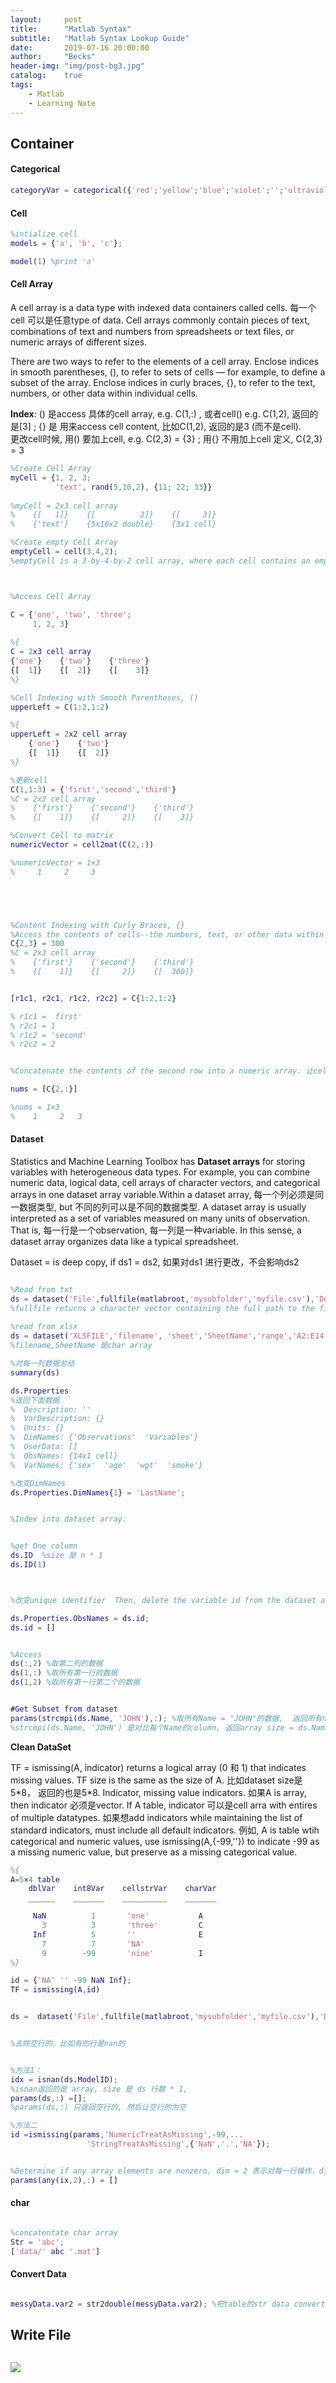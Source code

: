 ```yaml
---
layout:     post
title:      "Matlab Syntax"
subtitle:   "Matlab Syntax Lookup Guide"
date:       2019-07-16 20:00:00
author:     "Becks"
header-img: "img/post-bg3.jpg"
catalog:    true
tags:
    - Matlab
    - Learning Note
---
```



## Container

#### Categorical

```matlab
categoryVar = categorical({'red';'yellow';'blue';'violet';'';'ultraviolet';'orange'});

```

#### Cell

```matlab
%intialize cell 
models = {'a', 'b', 'c'};

model(1) %print 'a'

```


#### Cell Array

A cell array is a data type with indexed data containers called cells. 每一个cell 可以是任意type of data. Cell arrays commonly contain pieces of text, combinations of text and numbers from spreadsheets or text files, or numeric arrays of different sizes.

There are two ways to refer to the elements of a cell array. Enclose indices in smooth parentheses, (), to refer to sets of cells — for example, to define a subset of the array. Enclose indices in curly braces, {}, to refer to the text, numbers, or other data within individual cells.

**Index**: () 是access 具体的cell array, e.g. C(1,:) ,  或者cell() e.g. C(1,2), 返回的是\[3\] ; {} 是 用来access cell content, 比如C(1,2), 返回的是3 (而不是cell). <br/>
更改cell时候, 用() 要加上cell, e.g. C(2,3) = {3} ; 用{} 不用加上cell 定义,  C{2,3} = 3

```matlab
%Create Cell Array
myCell = {1, 2, 3;
          'text', rand(5,10,2), {11; 22; 33}}
          
%myCell = 2x3 cell array
%    {[   1]}    {[          2]}    {[     3]}
%    {'text'}    {5x10x2 double}    {3x1 cell}

%Create empty Cell Array
emptyCell = cell(3,4,2); 
%emptyCell is a 3-by-4-by-2 cell array, where each cell contains an empty array, [].



%Access Cell Array

C = {'one', 'two', 'three'; 
     1, 2, 3}
    
%{
C = 2x3 cell array
{'one'}    {'two'}    {'three'}
{[  1]}    {[  2]}    {[    3]}
%}

%Cell Indexing with Smooth Parentheses, ()
upperLeft = C(1:2,1:2)

%{
upperLeft = 2x2 cell array
    {'one'}    {'two'}
    {[  1]}    {[  2]}
%}

%更新cell
C(1,1:3) = {'first','second','third'}
%C = 2x3 cell array
%    {'first'}    {'second'}    {'third'}
%    {[    1]}    {[     2]}    {[    3]}

%Convert Cell to matrix
numericVector = cell2mat(C(2,:))

%numericVector = 1×3
%     1     2     3





%Content Indexing with Curly Braces, {}
%Access the contents of cells--the numbers, text, or other data within the cells--by indexing with curly braces
C{2,3} = 300
%C = 2x3 cell array
%    {'first'}    {'second'}    {'third'}
%    {[    1]}    {[     2]}    {[  300]}


[r1c1, r2c1, r1c2, r2c2] = C{1:2,1:2} 

% r1c1 =  first'
% r2c1 = 1
% r1c2 = 'second'
% r2c2 = 2


%Concatenate the contents of the second row into a numeric array. 让cell 变成array

nums = [C{2,:}]

%nums = 1×3
%    1     2   3
```

#### Dataset

Statistics and Machine Learning Toolbox has **Dataset arrays** for storing variables with heterogeneous data types. For example, you can combine numeric data, logical data, cell arrays of character vectors, and categorical arrays in one dataset array variable.Within a dataset array, 每一个列必须是同一数据类型, but 不同的列可以是不同的数据类型. A dataset array is usually interpreted as a set of variables measured on many units of observation. That is, 每一行是一个observation, 每一列是一种variable. In this sense, a dataset array organizes data like a typical spreadsheet.

Dataset = is deep copy, if  ds1 = ds2, 如果对ds1 进行更改，不会影响ds2

```matlab 

%Read from txt
ds = dataset('File',fullfile(matlabroot,'mysubfolder','myfile.csv'),'Delimiter',',')
%fullfile returns a character vector containing the full path to the file.  f = fullfile('myfolder','mysubfolder','myfile.m')
    
%read from xlsx
ds = dataset('XLSFILE','filename', 'sheet','SheetName','range','A2:E14');
%filename,SheetName 是char array

%对每一列数据总结
summary(ds)

ds.Properties
%返回下面数据
%  Description: ''
%  VarDescription: {}
%  Units: {}
%  DimNames: {'Observations'  'Variables'}
%  UserData: []
%  ObsNames: {14x1 cell}
%  VarNames: {'sex'  'age'  'wgt'  'smoke'}

%改变DimNames
ds.Properties.DimNames{1} = 'LastName';


%Index into dataset array.


%get One column 
ds.ID  %size 是 n * 1
ds.ID(1)



%改变unique identifier  Then, delete the variable id from the dataset array.

ds.Properties.ObsNames = ds.id;
ds.id = []


%Access
ds(:,2) %取第二列的数据
ds(1,:) %取所有第一行的数据
ds(1,2) %取所有第一行第二个的数据


#Get Subset from dataset
params(strcmpi(ds.Name, 'JOHN'),:); %取所有Name = "JOHN"的数据,  返回所有name = John所有行和列
%strcmpi(ds.Name, 'JOHN') 是对比每个Name的column, 返回array size = ds.Name, if == John, 那个位置返回1,else, 该位置为0


```


**Clean DataSet**

TF = ismissing(A, indicator) returns a logical array (0 和 1) that indicates missing values. TF size is the same as the size of A. 比如dataset size是 5\*8， 返回的也是5\*8. Indicator, missing value indicators. 如果A is array, then indicator 必须是vector. If A table, indicator 可以是cell arra with entires of multiple datatypes. 如果想add indicators while maintaining the list of standard indicators, must include all default indicators. 例如, A is table wtih categorical and numeric values, use ismissing(A,{-99,'<undefined>'}) to indicate -99 as a missing numeric value, but preserve <undefined> as a missing categorical value.
    
```matlab
%{
A=5×4 table
    dblVar    int8Var    cellstrVar    charVar
    ______    _______    __________    _______

     NaN          1       'one'           A   
       3          3       'three'         C   
     Inf          5       ''              E   
       7          7       'NA'                
       9        -99       'nine'          I   
%}

id = {'NA' '' -99 NaN Inf};
TF = ismissing(A,id)

```

```matlab

ds =  dataset('File',fullfile(matlabroot,'mysubfolder','myfile.csv'),'Delimiter',',')


%去除空行的，比如有的行是nan的


%方法1：
idx = isnan(ds.ModelID);
%isnan返回的是 array, size 是 ds 行数 * 1, 
params(ds,:) =[]; 
%params(ds,:) 只返回空行的, 然后让空行的为空

%方法二
id =ismissing(params,'NumericTreatAsMissing',-99,...
                 'StringTreatAsMissing',{'NaN','.','NA'});


%Determine if any array elements are nonzero, dim = 2 表示对每一行操作，dim = 1表示对列进行check
params(any(ix,2),:) = []


```


#### char 

```matlab

%concatentate char array 
Str = 'abc';
['data/' abc '.mat']

```


#### Convert Data

```matlab

messyData.var2 = str2double(messyData.var2); %把table的str data convert to double

```



## Write File 

```matlab


```


![](/img/post/VSCode/File_Icon_Theme.png)




